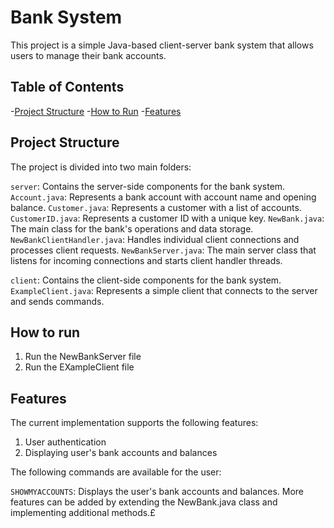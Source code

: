 # Bank System
This project is a simple Java-based client-server bank system that allows users to manage their bank accounts.

## Table of Contents
-[Project Structure](#project-structure)
-[How to Run](#how-to-run)
-[Features](#features)

## Project Structure
The project is divided into two main folders:

`server`: Contains the server-side components for the bank system.
`Account.java`: Represents a bank account with account name and opening balance.
`Customer.java`: Represents a customer with a list of accounts.
`CustomerID.java`: Represents a customer ID with a unique key.
`NewBank.java`: The main class for the bank's operations and data storage.
`NewBankClientHandler.java`: Handles individual client connections and processes client requests.
`NewBankServer.java`: The main server class that listens for incoming connections and starts client handler threads.

`client`: Contains the client-side components for the bank system.
`ExampleClient.java`: Represents a simple client that connects to the server and sends commands.

## How to run
1. Run the NewBankServer file
2. Run the EXampleClient file

## Features
The current implementation supports the following features:

1. User authentication
2. Displaying user's bank accounts and balances

The following commands are available for the user:

`SHOWMYACCOUNTS`: Displays the user's bank accounts and balances.
More features can be added by extending the NewBank.java class and implementing additional methods.£

